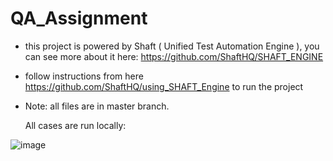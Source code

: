 # QA_Assignment
- this project is powered by Shaft ( Unified Test Automation Engine ), you can see more about it here: https://github.com/ShaftHQ/SHAFT_ENGINE
- follow instructions from here https://github.com/ShaftHQ/using_SHAFT_Engine to run the project 
- Note: all files are in master branch.

  All cases are run locally:
 
![image](https://github.com/ahmadhamedd/QA_Assignment/assets/26810454/7c69cb3c-c44c-4560-900e-71397d564364)
